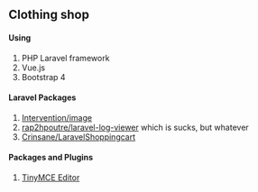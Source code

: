 <h2>Clothing shop</h2>

<h4>Using</h4>

<ol>
	<li>PHP Laravel framework</li>
	<li>Vue.js</li>
  	<li>Bootstrap 4</li>
</ol>

<h4>Laravel Packages</h4>
<ol>
	<li><a href="http://image.intervention.io/">Intervention/image</a></li>
	<li><a href="https://github.com/rap2hpoutre/laravel-log-viewer">rap2hpoutre/laravel-log-viewer</a> which is sucks, but whatever</li>
	<li><a href="https://github.com/Crinsane/LaravelShoppingcart">Crinsane/LaravelShoppingcart</a></li>
</ol>

<h4>Packages and Plugins</h4>
<ol>
	<li><a href="https://www.tinymce.com/">TinyMCE Editor</a></li>
</ol>
